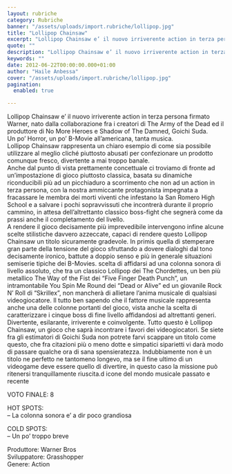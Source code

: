 ```yaml
---
layout: rubriche
category: Rubriche
banner: "/assets/uploads/import.rubriche/lollipop.jpg"
title: "Lollipop Chainsaw"
excerpt: "Lollipop Chainsaw e’ il nuovo irriverente action in terza persona firmato Warner, nato dalla collaborazione fra i creatori di The Army of the Dead ed il produttore di No More Heroes e Shadow of The Damned, Goichi Suda. Un po’ Horror, un po’ B-Movie all’americana, tanta musica. Lollipop Chainsaw rappresenta un chiaro esempio di come [&hellip"
quote: ""
description: "Lollipop Chainsaw e’ il nuovo irriverente action in terza persona firmato Warner, nato dalla collaborazione fra i creatori di The Army of the Dead ed il produttore di No More Heroes e Shadow of The Damned, Goichi Suda. Un po’ Horror, un po’ B-Movie all’americana, tanta musica. Lollipop Chainsaw rappresenta un chiaro esempio di come [&hellip"
keywords: ""
date: 2012-06-22T00:00:00.000+01:00
author: "Haile Anbessa"
cover: "/assets/uploads/import.rubriche/lollipop.jpg"
pagination:
  enabled: true

---
```


Lollipop Chainsaw e’ il nuovo irriverente action in terza persona firmato Warner, nato dalla collaborazione fra i creatori di The Army of the Dead ed il produttore di No More Heroes e Shadow of The Damned, Goichi Suda.  
Un po’ Horror, un po’ B-Movie all’americana, tanta musica.  
Lollipop Chainsaw rappresenta un chiaro esempio di come sia possibile utilizzare al meglio cliché piuttosto abusati per confezionare un prodotto comunque fresco, divertente a mai troppo banale.  
Anche dal punto di vista prettamente concettuale ci troviamo di fronte ad un’impostazione di gioco piuttosto classica, basata su dinamiche riconducibili più ad un picchiaduro a scorrimento che non ad un action in terza persona, con la nostra ammiccante protagonista impegnata a fracassare le membra dei morti viventi che infestano la San Romero High School e a salvare i pochi sopravvissuti che incontrerà durante il proprio cammino, in attesa dell’altrettanto classico boss-fight che segnerà come da prassi anche il completamento del livello.  
A rendere il gioco decisamente più imprevedibile intervengono infine alcune scelte stilistiche davvero azzeccate, capaci di rendere questo Lollipop Chainsaw un titolo sicuramente gradevole. In primis quella di stemperare gran parte della tensione del gioco sfruttando a dovere dialoghi dal tono decisamente ironico, battute a doppio senso e più in generale situazioni semiserie tipiche dei B-Movies. scelta di affidarsi ad una colonna sonora di livello assoluto, che tra un classico Lollipop dei The Chordettes, un ben più metallico The Way of the Fist dei “Five Finger Death Punch”, un intramontabile You Spin Me Round dei “Dead or Alive” ed un giovanile Rock N’ Roll di “Skrillex”, non mancherà di allietare l’anima musicale di qualsiasi videogiocatore. Il tutto ben sapendo che il fattore musicale rappresenta anche una delle colonne portanti del gioco, vista anche la scelta di caratterizzare i cinque boss di fine livello affidandosi ad altrettanti generi.  
Divertente, esilarante, irriverente e coinvolgente. Tutto questo è Lollipop Chainsaw, un gioco che saprà incontrare i favori dei videogiocatori. Se siete fra gli estimatori di Goichi Suda non potrete farvi scappare un titolo come questo, che fra citazioni più o meno dotte e simpatici siparietti vi darà modo di passare qualche ora di sana spensieratezza. Indubbiamente non è un titolo ne perfetto ne tantomeno longevo, ma se il fine ultimo di un videogame deve essere quello di divertire, in questo caso la missione può ritenersi tranquillamente riuscita.d icone del mondo musicale passato e recente

VOTO FINALE: 8

HOT SPOTS:  
– La colonna sonora e’ a dir poco grandiosa

COLD SPOTS:  
– Un po’ troppo breve

Produttore: Warner Bros  
Sviluppatore: Grasshopper  
Genere: Action